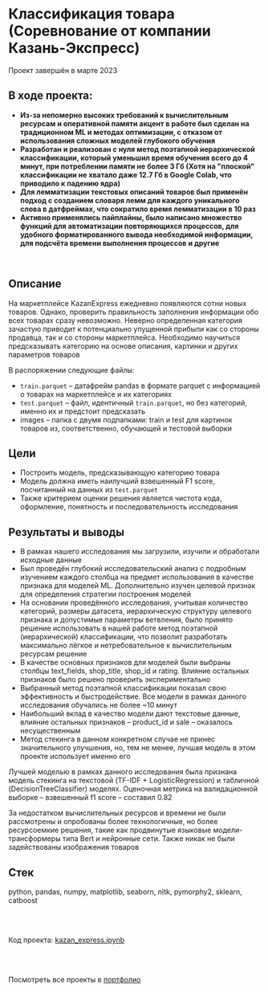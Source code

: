 # Классификация товара (Соревнование от компании Казань-Экспресс)
Проект завершён в марте 2023

## В ходе проекта:
- **Из-за непомерно высоких требований к вычислительным ресурсам и оперативной памяти акцент в работе был сделан на традиционном ML и методах оптимизации, с отказом от использования сложных моделей глубокого обучения**
- **Разработан и реализован с нуля метод поэтапной иерархической классификации, который уменьшил время обучения всего до 4 минут, при потреблении памяти не более 3 Гб (Хотя на "плоской" классификации не хватало даже 12.7 Гб в Google Colab, что приводило к падению ядра)**
- **Для лемматизации текстовых описаний товаров был применён подход с созданием словаря лемм для каждого уникального слова в датфреймах, что сократило время лемматизации в 10 раз**
- **Активно применялись пайплайны, было написано множество функций для автоматизации повторяющихся процессов, для удобного форматированного вывода необходимой информации, для подсчёта времени выполнения процессов и другие**

<br>

## Описание
На маркетплейсе KazanExpress ежедневно появляются сотни новых товаров. Однако, проверить правильность заполнения информации обо всех товарах сразу невозможно. Неверно определенная категория зачастую приводит к потенциально упущенной прибыли как со стороны продавца, так и со стороны маркетплейса. Необходимо научиться предсказывать категорию на основе описания, картинки и других параметров товаров

В распоряжении следующие файлы:
- `train.parquet` – датафрейм pandas в формате parquet с информацией о товарах на маркетплейсе и их категориях
- `test.parquet` – файл, идентичный `train.parquet`, но без категорий, именно их и предстоит предсказать
- images – папка с двумя подпапками: train и test для картинок товаров из, соответственно, обучающей и тестовой выборки

## Цели
- Построить модель, предсказывающую категорию товара
- Модель должна иметь наилучший взвешенный F1 score, посчитанный на данных из `test.parquet`
- Также критерием оценки решения является чистота кода, оформление, понятность и последовательность исследования

## Результаты и выводы
- В рамках нашего исследования мы загрузили, изучили и обработали исходные данные
- Был проведён глубокий исследовательский анализ с подробным изучением каждого столбца на предмет использования в качестве признака для моделей ML. Дополнительно изучен целевой признак для определения стратегии построения моделей
- На основании проведённого исследования, учитывая количество категорий, размеры датасета, иерархическую структуру целевого признака и допустимые параметры ветвления, было принято решение использовать в нашей работе метод поэтапной (иерархической) классификации, что позволит разработать максимально лёгкое и нетребовательное к вычислительным ресурсам решение
- В качестве основных признаков для моделей были выбраны столбцы text_fields, shop_title, shop_id и rating. Влияние остальных признаков было решено проверить экспериментально
- Выбранный метод поэтапной классификации показал свою эффективность и быстродействие. Все модели в рамках данного исследования обучались не более ~10 минут
- Наибольший вклад в качество модели дают текстовые данные, влияние остальных признаков – product_id и sale – оказалось несущественным
- Метод стекинга в данном конкретном случае не принес значительного улучшения, но, тем не менее, лучшая модель в этом проекте использует именно его

Лучшей моделью в рамках данного исследования была признана модель стекинга на текстовой (TF-IDF + LogisticRegression) и табличной (DecisionTreeClassifier) моделях. Оценочная метрика на валидационной выборке – взвешенный f1 score – составил 0.82

За недостатком вычислительных ресурсов и времени не были рассмотрены и опробованы более технологичные, но более ресурсоемкие решения, такие как продвинутые языковые модели-трансформеры типа Bert и нейронные сети. Также никак не были задействованы изображения товаров

## Стек
python, pandas, numpy, matplotlib, seaborn, nltk, pymorphy2, sklearn, catboost

<br><br>

Код проекта: [kazan_express.ipynb](https://github.com/petrochenkovp/kazan_express/blob/main/kazan_express.ipynb)

<br><br>

Посмотреть все проекты в [портфолио](https://github.com/petrochenkovp/portfolio)

<br><br>
